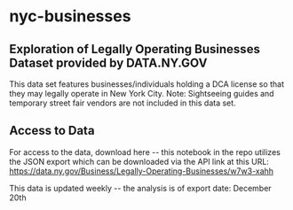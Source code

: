 # nyc-businesses

## Exploration of Legally Operating Businesses Dataset provided by DATA.NY.GOV

This data set features businesses/individuals holding a DCA license so that they may legally operate in New York City. Note: Sightseeing guides and temporary street fair vendors are not included in this data set.

## Access to Data 
For access to the data, download here -- this notebook in the repo utilizes the JSON export which can be downloaded via the API link at this URL: https://data.ny.gov/Business/Legally-Operating-Businesses/w7w3-xahh

This data is updated weekly -- the analysis is of export date: December 20th